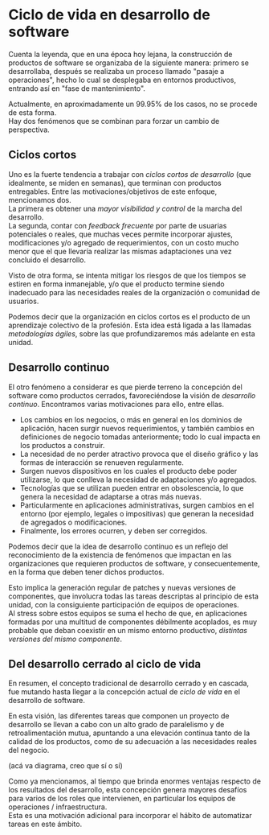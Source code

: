 # Ciclo de vida en desarrollo de software
Cuenta la leyenda, que en una época hoy lejana, la construcción de productos de software se organizaba de la siguiente manera: primero se desarrollaba, después se realizaba un proceso llamado "pasaje a operaciones", hecho lo cual se desplegaba en entornos productivos, entrando así en "fase de mantenimiento".

Actualmente, en aproximadamente un 99.95\% de los casos, no se procede de esta forma.  
Hay dos fenómenos que se combinan para forzar un cambio de perspectiva.


## Ciclos cortos 
Uno es la fuerte tendencia a trabajar con _ciclos cortos de desarrollo_ (que idealmente, se miden en semanas), que terminan con productos entregables.
Entre las motivaciones/objetivos de este enfoque, mencionamos dos.  
La primera es obtener una _mayor visibilidad y control_ de la marcha del desarrollo.  
La segunda, contar con _feedback frecuente_ por parte de usuarias potenciales o reales, que muchas veces permite incorporar ajustes, modificaciones y/o agregado de requerimientos, con un costo mucho menor que el que llevaría realizar las mismas adaptaciones una vez concluido el desarrollo.

Visto de otra forma, se intenta mitigar los riesgos de que los tiempos se estiren en forma inmanejable, y/o que el producto termine siendo inadecuado para las necesidades reales de la organización o comunidad de usuarios.  

Podemos decir que la organización en ciclos cortos es el producto de un aprendizaje colectivo de la profesión. 
Esta idea está ligada a las llamadas _metodologías ágiles_, sobre las que profundizaremos más adelante en esta unidad.


## Desarrollo continuo
El otro fenómeno a considerar es que pierde terreno la concepción del software como productos cerrados, favoreciéndose la visión de _desarrollo continuo_. 
Encontramos varias motivaciones para ello, entre ellas.
- Los cambios en los negocios, o más en general en los dominios de aplicación, hacen surgir nuevos requerimientos, y también cambios en definiciones de negocio tomadas anteriormente; todo lo cual impacta en los productos a construir.
- La necesidad de no perder atractivo provoca que el diseño gráfico y las formas de interacción se renueven regularmente.
- Surgen nuevos dispositivos en los cuales el producto debe poder utilizarse, lo que conlleva la necesidad de adaptaciones y/o agregados.
- Tecnologías que se utilizan pueden entrar en obsolescencia, lo que genera la necesidad de adaptarse a otras más nuevas.
- Particularmente en aplicaciones administrativas, surgen cambios en el entorno (por ejemplo, legales o impositivas) que generan la necesidad de agregados o modificaciones.
- Finalmente, los errores ocurren, y deben ser corregidos.

Podemos decir que la idea de desarrollo continuo es un reflejo del reconocimiento de la existencia de fenómenos que impactan en las organizaciones que requieren  productos de software, y consecuentemente, en la forma que deben tener dichos productos.

Esto implica la generación regular de patches y nuevas versiones de componentes, que involucra todas las tareas descriptas al principio de esta unidad, con la consiguiente participación de equipos de operaciones.  
Al stress sobre estos equipos se suma el hecho de que, en aplicaciones formadas por una multitud de componentes débilmente acoplados, es muy probable que deban coexistir en un mismo entorno productivo, _distintas versiones del mismo componente_.


## Del desarrollo cerrado al ciclo de vida
En resumen, el concepto tradicional de desarrollo cerrado y en cascada, fue mutando hasta llegar a la concepción actual de _ciclo de vida_ en el desarrollo de software.

En esta visión, las diferentes tareas que componen un proyecto de desarrollo se llevan a cabo con un alto grado de paralelismo y de retroalimentación mutua, apuntando a una elevación continua tanto de la calidad de los productos, como de su adecuación a las necesidades reales del negocio.

(acá va diagrama, creo que sí o sí)

Como ya mencionamos, al tiempo que brinda enormes ventajas respecto de los resultados del desarrollo, esta concepción genera mayores desafíos para varios de los roles que intervienen, en particular los equipos de operaciones / infraestructura.  
Esta es una motivación adicional para incorporar el hábito de automatizar tareas en este ámbito.